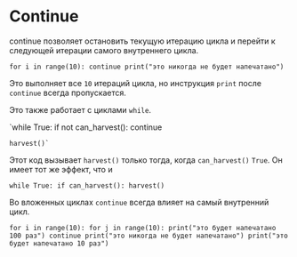 # Continue
continue позволяет остановить текущую итерацию цикла и перейти к следующей итерации самого внутреннего цикла.

`for i in range(10):
	continue
    print("это никогда не будет напечатано")`

Это выполняет все `10` итераций цикла, но инструкция `print` после `continue` всегда пропускается.

Это также работает с циклами `while`.

`while True:
	if not can_harvest():
		continue
    
    harvest()`

Этот код вызывает `harvest()` только тогда, когда `can_harvest()` `True`. 
Он имеет тот же эффект, что и

`while True:
	if can_harvest():
		harvest()`

Во вложенных циклах `continue` всегда влияет на самый внутренний цикл.

`for i in range(10):
	for j in range(10):
	    print("это будет напечатано 100 раз")
		continue
		print("это никогда не будет напечатано")
	print("это будет напечатано 10 раз")`